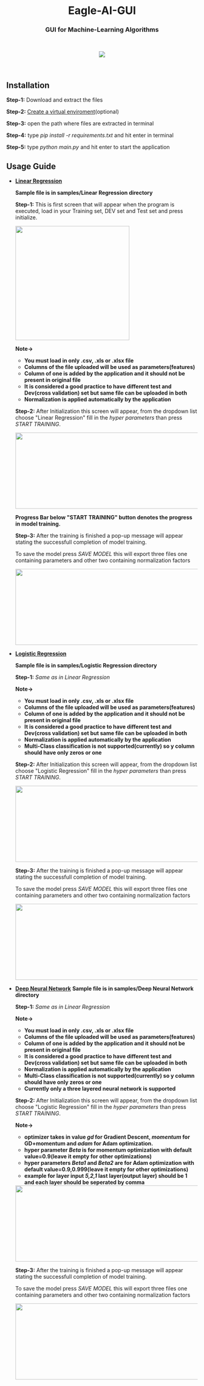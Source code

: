</p>
<h1 align="center">
  Eagle-AI-GUI
</h1>
 <h3 align="center">
  GUI for Machine-Learning Algorithms
</h3>
 
</p>
<br>
<p align="center">
  <a>
    <img src="./eagle2.png"/>
  </a>
  </p>
<br>
  
## Installation
  **Step-1:** Download and extract the files
  
  **Step-2:** <a href='https://uoa-eresearch.github.io/eresearch-cookbook/recipe/2014/11/26/python-virtual-env/'>Create a virtual enviroment</a>(optional)
  
  **Step-3:** open the path where files are extracted in terminal
  
  **Step-4:** type *pip install -r requirements.txt* and hit enter in terminal
  
  **Step-5:** type *python main.py* and hit enter to start the application
## Usage Guide
* <ins>**Linear Regression**</ins>

  **Sample file is in samples/Linear Regression directory**
  
  
  **Step-1:** This is first screen that will appear when the program is executed, load in your Training set, DEV set and Test set and press initialize.
  
    <a>
    <img src="./img/1.png" width="300" height ="300"/>
  </a>
  
    **Note->**
    * **You must load in only .csv, .xls or .xlsx file** 
    * **Columns of the file uploaded will be used as parameters(features)**
    * **Column of one is added by the application and it should not be present in original file**
    * **It is considered a good practice to have different test and Dev(cross validation) set but same file can be uploaded in both**
    * **Normalization is applied automatically by the application**

    
    
  **Step-2:** After Initialization this screen will appear, from the dropdown list choose "Linear Regression" fill in the *hyper parameters* than
    press *START TRAINING*.
    
    <a>
    <img src="./img/2.png" width="500" height ="200"/>
    </a>

    **Progress Bar below "START TRAINING" button denotes the progress in model training.**
    
    **Step-3:** After the training is finished a pop-up message will appear stating the successfull completion of model training. 
    
    To save the model press *SAVE MODEL* this will export three files one containing parameters and other two containing normalization factors
    
    <a>
    <img src="./img/3.png" width="500" height ="200"/>
    </a>
 
* <ins>**Logistic Regression**</ins>
 
  **Sample file is in samples/Logistic Regression directory**
  
  **Step-1:** *Same as in Linear Regression*
  
  **Note->**
    * **You must load in only .csv, .xls or .xlsx file** 
    * **Columns of the file uploaded will be used as parameters(features)**
    * **Column of one is added by the application and it should not be present in original file**
    * **It is considered a good practice to have different test and Dev(cross validation) set but same file can be uploaded in both**
    * **Normalization is applied automatically by the application**
    * **Multi-Class classification is not supported(currently) so y column should have only zeros or one**
    
  **Step-2:** After Initialization this screen will appear, from the dropdown list choose "Logistic Regression" fill in the *hyper parameters* than
    press *START TRAINING*.
    
    <a>
    <img src="./img/4.png" width="500" height ="200"/>
    </a>
    
   **Step-3:** After the training is finished a pop-up message will appear stating the successfull completion of model training. 
    
    To save the model press *SAVE MODEL* this will export three files one containing parameters and other two containing normalization factors
    
    <a>
    <img src="./img/5.png" width="500" height ="200"/>
    </a>
    
* <ins>**Deep Neural Network**</ins>
  **Sample file is in samples/Deep Neural Network directory**
  
  **Step-1:** *Same as in Linear Regression*
  
  **Note->**
    * **You must load in only .csv, .xls or .xlsx file** 
    * **Columns of the file uploaded will be used as parameters(features)**
    * **Column of one is added by the application and it should not be present in original file**
    * **It is considered a good practice to have different test and Dev(cross validation) set but same file can be uploaded in both**
    * **Normalization is applied automatically by the application**
    * **Multi-Class classification is not supported(currently) so y column should have only zeros or one**
    * **Currently only a three layered neural network is supported**
    
  **Step-2:** After Initialization this screen will appear, from the dropdown list choose "Logistic Regression" fill in the *hyper parameters* than
    press *START TRAINING*.
    
  **Note->**
    * **optimizer takes in value *gd* for Gradient Descent, *momentum* for GD+momentum and *adam* for Adam optimization.**
    * **hyper parameter *Beta* is for momentum optimization with default value=0.9(leave it empty for other optimizations)**
    * **hyper parameters *Beta1* and *Beta2* are for Adam optimization with default value=0.9,0.999(leave it empty for other optimizations)**
    * **example for layer input *5,2,1* last layer(output layer) should be 1 and each layer should be seperated by comma**
    
    <a>
    <img src="./img/6.png" width="500" height ="200"/>
    </a>
    
  **Step-3:** After the training is finished a pop-up message will appear stating the successfull completion of model training. 
    
    To save the model press *SAVE MODEL* this will export three files one containing parameters and other two containing normalization factors
    
    <a>
    <img src="./img/7.png" width="500" height ="200"/>
    </a>
